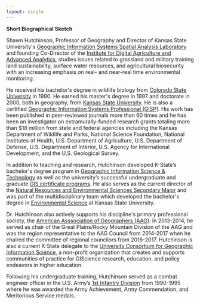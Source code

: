 ```yaml
---
layout: single
---
```


<strong>Short Biographical Sketch</strong>

Shawn Hutchinson, Professor of Geography and Director of Kansas State University's <a href="https://www.ksu.edu/gissal" target="_blank">Geographic Information Systems Spatial Analysis Laboratory</a> and founding Co-Director of the <a href="https://www.ksu.edu/id3a" target="_blank">Institute for Digital Agriculture and Advanced Analytics</a>, studies issues related to grassland and military training land sustainability, surface water resources, and agricultural biosecurity with an increasing emphasis on real- and near-real time environmental monitoring.

He received his bachelor's degree in wildlife biology from <a href="https://www.colostate.edu/" target="_blank">Colorado State University</a> in 1990. He earned his master's degree in 1997 and doctorate in 2000, both in geography, from <a href="https://www.ksu.edu" target="_blank"> Kansas State University</a>. He is also a certified <a href="https://gisci.org" target="_blank">Geographic Information Systems Professional (GISP)</a>. His work has been published in peer-reviewed journals more than 60 times and he has been an investigator on extramurally-funded research grants totaling more than $18 million from state and federal agencies including the Kansas Department of Wildlife and Parks, National Science Foundation, National Institutes of Health, U.S. Department of Agriculture, U.S. Department of Defense, U.S. Department of Interior, U.S. Agency for International Development, and the U.S. Geological Survey.

In addition to teaching and research, Hutchinson developed K-State’s bachelor's degree program in <a href="https://www.k-state.edu/geography/academics/undergraduate/gist.html" target="_blank">Geographic Information Science & Technology</a> as well as the university’s successful undergraduate and graduate <a href="https://www.k-state.edu/geography/academics/giscertificates.html" target="_blank">GIS certificate programs</a>. He also serves as the current director of the <a href="https://www.ksu.edu/nres" target="_blank">Natural Resources and Environmental Sciences Secondary Major</a> and was part of the multidisciplinary team which developed the bachelor's degree in <a href="https://www.k-state.edu/environmental-science/explore/" target="_blank">Environmental Science</a> at Kansas State University.

Dr. Hutchinson also actively supports his discipline's primary professional society, the <a href="https://www.aag.org/" target="_blank">American Asssociation of Geographers (AAG)</a>.  In 2013-2014, he served as chair of the Great Plains/Rocky Mountain Division of the AAG and was the region representative to the AAG Council from 2014-2017 when he chaired the committee of regional councilors from 2016-2017.  Hutchinson is also a current K-State delegate to the <a href="https://www.ucgis.org/" target="_blank">University Consortium for Geographic Information Science</a>, a non-profit organization that creates and supports communities of practice for GIScience research, education, and policy endeavors in higher education.

Following his undergraduate training, Hutchinson served as a combat engineer officer in the U.S. Army’s <a href="https://www.fdmuseum.org/about-the-1st-infantry-division/" target="_blank">1st Infantry Division</a> from 1990-1995 where he was awarded the Army Achievement, Army Commendation, and Meritorious Service medals.
